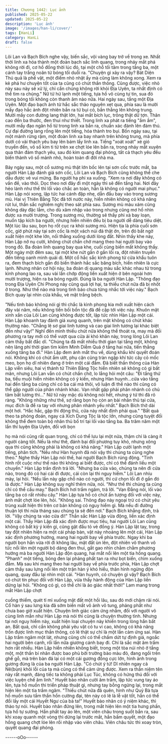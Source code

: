 ```yaml
---
title: Chương 1442: Lục ảnh
published: 2025-05-22
updated: 2025-05-22
description: 'Lục ảnh'
image: '/images/han-li/cover/'
tags: [HanLi]
category: HanLi
draft: false
---
```


Lôi Lan và Bạch Bích nghe vậy, biến sắc, vội vàng bay trở về
trong xe.
Nhất thời linh xa hóa thành một đoàn bạch sắc linh quang, trong
nháy mắt phá không rời đi, cơ hồ đồng thời lúc đó, tại một chỗ tối
tăm trong tầng ba, một cánh tay trắng noãn từ bóng tối duỗi ra.
"Chuyện gì xảy ra vậy? Bát Diện Thú quả là phế vật, một điểm
nhỏ nhặt ấy mà cũng làm không xong. Xem ra kẻ phá hư chuyện
tốt của ta cũng có chút thần thông. Cũng được, việc nhỏ này sau
này sẽ xử lý, chỉ cần chúng không rời khỏi Địa Uyên, ta nhất định
có thể tìm ra chúng." Nữ tử hừ lạnh một tiếng, tựa hồ vô cùng tự
tin, sua đó trong bóng tối không còn thanh âm nào nữa. Hai ngày
sau, tầng một Địa Uyên.
Một đạo bạch ảnh từ hắc sắc thảo nguyên xẹt qua, phía sau là
mười mấy đạo hắc ảnh đột nhiên bắn ra từ bụi cỏ, bắn thẳng lên
không trung.
Mười mấy con đường lang thật lớn, hai mắt bích lục, trông thật dữ
tợn.
Thân cao đến ba thước, đen thui như thiết. Trong linh xa phát ra
tiếng "ầm ầm", mười mấy đạo ngân hồ từ trong linh xa bắn ra,
chuẩn xác đánh lên đám thú. Cự đại đường lang rống lên một
tiếng, hóa thành tro bụi.
Bốn ngày sau, tại một mảnh rừng rậm, một đoàn linh xa bay
nhanh trên không trung, mà phía dưới có vài thạch yêu bay lên
bám lấy linh xa. Tiếng "xoát xoát" xé gió truyền đến, vô số kim ti
từ trên xe chợt lóe lên bắn ra, trong nháy mắt xuyên qua thân
đám thạch yêu, sau đó kim quang đại phóng, tất cả thạch yêu đều
biến thành vô số mảnh nhỏ, hoàn toàn đi đời nhà ma.

Bảy ngày sau, một cổ sương mù thật lớn bốc lên tại sơn cốc
trước mắt, ba người Hàn Lập đánh giá sơn cốc, Lôi Lan và Bạch
Bích cũng không thể che dấu được vẻ vui mừng.
Ba người hạ phi xa xuống.
"Xem ra nơi đây không có vấn đề, vào thôi. Dọc theo nơi đây đi
một ngày thì sẽ đến tầng hai. Nơi đây hẻo lánh như thế thì lối vào
chắc an toàn, hẳn là không có người mai phục." Hàn Lập nói
xong, lập tức hai cánh đập nhẹ, dẫn đầu bay vào trong sương
mù. Hai vị Thiên Bằng Tộc đã tới nước này, hiển nhiên không có
khả năng rút lui, thần sắc nghiêm nghị theo sát phía sau.
Sương mù màu xám cũng không dày đặc lắm, cho dù xâm nhập
vào trong nhưng cũng mơ hồ nhìn được xa mười trượng. Trong
sương mù, thường sẽ thấy phi xà bay loạn, muốn tập kích ba
người, nhưng hiển nhiên đều bị ba người dễ dàng tiêu diệt. Một
lúc lâu sau, bọn họ rốt cục ra khỏi sương mù. Hiện tịa là phía cuối
sơn cốc, giờ phút này tại sơn cốc là một vách núi đá thật ớn, trên
đó bất ngờ xuất hiện một khe lớn, nối thẳng xuống dưới lòng đất.
Nhìn thấy khe này, Hàn Lập nở nụ cười, không chút chần chờ
mang theo hai người bay vào trong đó. Ba đoàn linh quang bay
qua khe, cuối cùng biến mất không thấy. Một ngày một đêm sau,
tại một khe nứt gần ở gần lối ra, đột nhiên truyền đến tiếng oanh
minh quái dị.
Một cổ hắc sắc kình phong từ cửa khẩu tuôn ra, đem thạch bích
gần đó biến thành hắc sắc băng bích, hiển nhiên là cực lạnh.
Nhưng nhân cơ hội này, ba đoàn dị quang màu sắc khác nhau từ
trong kình phong lao ra, sau vài lần chớp động liền xuất hiện ở
bên ngoài hơn mười trượng, hiện ra ba bóng người.
Đúng là ba người Hàn Lập.
"Thông đạo trong Địa Uyên Chi Phong này cũng quá lợi hại, ta
thiếu chút nữa đã bị nhốt ở trong. Như thế nào mà trong tình báo
chưa từng nhắc tới việc này." Bạch Bích quay lại nhìn cửa khẩu,
vẻ mặt trắng bệch.

"Nếu tình báo không nói gì thì chắc là kình phong kia mới xuất
hiện cách đây vài năm, nếu không tiền bối bổn tộc đã đề cập tới
việc này. Khuôn mặt xinh xắn của Lôi Lan cũng không được tốt,
lập tức nhìn Hàn Lập một cái.
Hàn Lập khoanh tay đánh giá xung quanh, trên mặt không có chút
khác thường nào.
"Chẳng lẽ sơ giai linh tương và cao giai linh tương lại khác biệt
đến như vậy!" Nghĩ đến mình thiếu chút nữa không thể thoát ra,
may mà đối phương ra tay mới có thể vượt qua cửa ải khó khăn
này, trong lòng Lôi Lan cảm thấy bất đắc dĩ.
"Chúng ta đã mất nhiều thời gian tại tầng một, không nên lãng phí
thời gian tìm kiếm Minh Diễm Quả ở tầng hai nữa, tiến thẳng
xuống tầng ba đi." Hàn Lập đem ánh mắt thu về, dùng khẩu khí
quyết đoán nói.
Không khí có chút ẩm ướt, phụ cận cũng tràn ngập khí tức cây cỏ
mốc meo, bọn họ dĩ nhiên đang ở trên một cái đầm. Đã biết thần
thông của Hàn Lập viễn siêu, hai vị thánh tử Thiên Bằng Tộc hiển
nhiên sẽ không có gì bất mãn, nhưng Lôi Lan vẫn có chút chần
chờ, lo lắng hỏi một câu:
"Đi tầng thứ ba, tiểu muội hiển nhiên không có ý kiến, nhưng Hàn
huynh…cửa vào tầng hai đến tầng ba cũng chỉ có ba cái mà thôi,
vô luận đi thế nào thì cũng có thể gặp người của phân nhánh
khác. Vạn nhất gặp phải phân nhánh có chủ tâm bất lương thì…"
Nữ tử này mặc dù không nói hết, nhưng ý tứ thì đã rõ ràng.
"Không những như thế, sợ rằng bọn họ còn an bài nhân thủ tại
cửa, mục đích là để ra tay với nhưng phân nhánh yếu nhất." Bạch
Bích thở dài một hơi.
"Hắc hắc, gặp thì động thủ, cửa này nhất định phải qua."
"Bất quá theo ta phỏng đoán, ngay cả Xích Dung Tộc là tộc lớn,
nhưng cũng tuyệt đối không thể đem toàn bộ nhân thủ bố trí tại lối
vào tầng ba. Ba trăm năm một lần thí luyện Địa Uyên, đối với bọn

họ mà nói cũng rất quan trọng, chỉ có thể lưu lại một nửa, thậm
chí là càng ít người càng tốt. Nếu là như thế, đánh bại đối
phương tuy khó, nhưng xông qua thì cũng không phải là không có
khả năng." Hàn Lập cười lạnh một tiếng, phân tích. "Nếu như Hàn
huynh đã nói vậy thì chúng ta cũng nghe theo." Nghe thấy Hàn
Lập nói thế, hai người Bạch Bích rúng động. "Tình hình rốt cuộc
như thế nào thì không ai biết được, chỉ có thể đánh liều một
chuyến." Hàn Lập trấn định trả lời.
"Nhưng ba cửa vào, chúng ta nên đi cửa nào, trong đó có hai cái
đi được, cái còn lại thì nguy hiểm." Lôi Lan nhíu mày, lại hỏi. "Nếu
lần này gặp chỗ nào có người, thì cứ chọn lối đi ở gần đó là
được." Hàn Lập không suy nghĩ thêm nữa, nói. "Như thế thì
chúng ta cũng chỉ có thể cầu may." Bạch Bích hơi trầm ngâm, trả
lời. "Vạn Đằng nói, lối vào tầng ba có rất nhiều cây." Hàn Lập tựa
hồ có chút ấn tượng đối với việc này, ánh mắt chợt lóe lên, hỏi.
"Không sai. Thông đạo này ngoại trừ có chút yêu trùng xuất hiện
thì trên cơ bản không có nguy hiểm gì. Mà nếu đi đường thuận lợi
thì nửa tháng sau chúng ta sẽ đến nơi." Bạch Bích khẳng định, trả
lời. "Vậy chúng ta vào cửa đi!" Thần sắc Hàn Lập vừa động, liền
xác định một cái. Thấy Hàn Lập đã xác định được mục tiêu, hai
người Lôi Lan cũng không có bất kỳ ý kiến gì, cũng gật đầu tỏ vẻ
đồng ý.
Hàn Lập lật tay, trong tay đột nhiên hiện ra một cái pháp bàn, vật
này nhoáng lên một cái, Hàn Lập xác định phương hướng, mang
hai người bay về phía trước.
Ngay khi ba người bọn hắn vừa rời đi không lâu, mặt đất ùn lên,
đột nhiên vô thanh vô tức nổi lên một người bộ dáng đen thui, gắt
gao nhìn chằm chằm phương hướng mà ba người Hàn Lập độn
quang, hai mắt nổi lên một tia hồng quang. "Phanh" một tiếng,
bóng đen lại phảng phất tan ra như bọt biển, chìm xuống đầm. Mà
sau khi mang theo hai người bay về phía trước phía, Hàn Lập
chợt cảm thấy sau lưng nổi lên một trận hàn ý khó hiểu, thân hình
ngừng độn quang, quay đầu lại nhìn một cái. "Hàn huynh, có
chuyện gì vậy? Bạch Bích có chút tín phục đối với Hàn Lập, vừa
thấy hành động của Hàn Lập liền dừng lại hỏi. "Không có gì, có
thể chỉ là ảo giác nhất thời!" Lam mang trong mắt Hàn Lập chợt

cuồng thiểm, quét tỉ mỉ xuống mặt đất một hồi lâu, sau đó mới
chậm rãi nói. Cổ hàn ý sau lưng kia đã sớm biến mất vô ảnh vô
tung, phảng phất như chưa bao giờ xuất hiện.
Chuyện linh giác cảm ứng nhầm, đối với người vô cùng linh mẫn
như Hàn Lập mà nói thì cũng là chuyện thường tình. Nhưng tại
nơi nguy hiểm này, xuất hiện loại chuyện này khiến trong lòng hắn
bất an.
Bất quá, chỉ cần không phải yêu vật có tu vi cao, không có khả
năng trốn được linh mục thần thông, có lẽ thật sự chỉ là một lần
cảm ứng sai.
Hàn Lập trầm ngâm một lát, nhưng cũng chỉ có thể chấm dứt tự
định giá, ngoắc hai người bên cạnh, rồi lần nữa giương cánh bay
đi. Chỉ là sắc mặt âm trầm hơn rất nhiều.
Hàn Lập hiển nhiên không biết, trong một tòa núi nhỏ ở tầng một,
một thần bí nhân được bao phủ bởi trường bào màu đỏ, đang
ngồi trên ghế gỗ, mà trên bàn đá lại có một cái gương đồng cực
lớn, hình ảnh trong gương đúng là của ba người Hàn Lập.
"Có chút ý tứ! Dĩ nhiên ngay cả Nê(bùn) khôi lỗi của ta mà cũng
có thể cảm ứng được. Xem ra thần niệm tên này rất mạnh, đáng
tiếc ta không phải Lục Túc, không có hứng thú đối với việc luyện
chế âm linh." Huyết bào nhân cười âm trầm, lập tức vung tay áo
lên, tựa hồ muốn thi triển pháp thuật gì, nhưng tay bỗng ngừng
lại, trong mắt hiện lên một tia trầm ngâm.
"Thiếu chút nữa đã quên, hình như Quỷ Bà tựa hồ muốn sưu tầm
thần hồn cường đại, tên này có lẽ là lễ vật tốt, hẳn có thể đổi lấy
một cái Huyết Ngư của bà ta!" Huyết bào nhân có ý niệm khác, thì
thào tự nói.
Huyết bào nhân đứng lên, trong mắt hiện lên một tia hưng phấn,
tựa hồ tự sướng. Hắn phất tay áo lên, một viên châu trong suốt
bắn ra, sau khi xoay quanh một vòng thì dừng lại trước mắt, hắn
bấm quyết, một đạo hồng quang chợt lóe lên rồi nhập vào viên
châu. Viên châu tức thì xoay tròn, quyết quang đại phóng.

------oOo------
